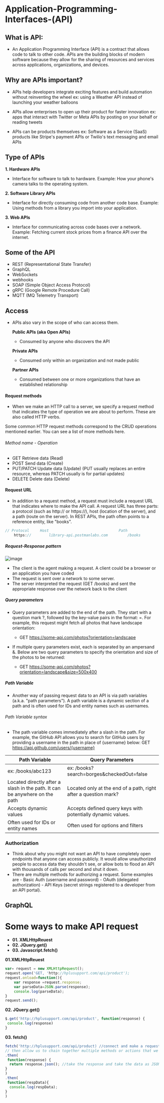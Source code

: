 # Application-Programming-Interfaces-(API)

## What is API:
- An Application Programming Interface (API) is a contract that allows code to talk to other code. APIs are the building blocks of modern software because they allow for the sharing of resources and services across applications, organizations, and devices.

## Why are APIs important?
- APIs help developers integrate exciting features and build automation without reinventing the wheel
ex: using a Weather API instead of launching your weather balloons

- APIs allow enterprises to open up their product for faster innovation
ex: apps that interact with Twitter or Meta APIs by posting on your behalf or reading tweets

- APIs can be products themselves
ex: Software as a Service (SaaS) products like Stripe's payment APIs or Twilio's text messaging and email APIs

## Type of APIs
  **1. Hardware APIs**
  - Interface for software to talk to hardware.
    Example: How your phone's camera talks to the operating system.

  **2. Software Library APIs**
  - Interface for directly consuming code from another code base.
    Example: Using methods from a library you import into your application.

 **3.  Web APIs**
  - Interface for communicating across code bases over a network.
    Example: Fetching current stock prices from a finance API over the internet.

## Some of the API 
  - REST (Representational State Transfer)
  - GraphQL
  - WebSockets
  - webhooks
  - SOAP (Simple Object Access Protocol)
  - gRPC (Google Remote Procedure Call)
  - MQTT (MQ Telemetry Transport)

## Access
 - APIs also vary in the scope of who can access them.

     **Public APIs (aka Open APIs)**
    - Consumed by anyone who discovers the API

    **Private APIs**
    - Consumed only within an organization and not made public

    **Partner APIs**
    - Consumed between one or more organizations that have an established relationship


#### Request methods
  - When we make an HTTP call to a server, we specify a request method that indicates the type of operation we are about to perform. These are also called HTTP verbs.

Some common HTTP request methods correspond to the CRUD operations mentioned earlier. You can see a list of more methods here.

###### Method name  - Operation
  - GET	Retrieve data (Read)
  - POST	Send data (Create)
  - PUT/PATCH	Update data (Update) (PUT usually replaces an entire resource, whereas PATCH usually is for partial updates)
  - DELETE	Delete data (Delete)

#### Request URL
  - In addition to a request method, a request must include a request URL that indicates where to make the API call. A request URL has three parts: a protocol (such as http:// or https://), host (location of the server), and a path (route on the server). In REST APIs, the path often points to a reference entity, like "books".
    
```javascript
// Protocol	    Host	                            Path
    https://	    library-api.postmanlabs.com	        /books
```

##### Request-Response pattern
  ![image](https://github.com/GayashanDeshapriya/Application-Programming-Interfaces-API-/assets/94686812/c62097db-4bed-4255-8535-cea830f7b3e0)
  - The client is the agent making a request. A client could be a browser or an application you have coded
  - The request is sent over a network to some server.
  - The server interpreted the request (GET /books) and sent the appropriate response over the network back to the client

##### Query parameters
- Query parameters are added to the end of the path. They start with a question mark ?, followed by the key-value pairs in the format: <key>=<value>. For example, this request might fetch all photos that have landscape orientation:
     - GET https://some-api.com/photos?orientation=landscape

- If multiple query parameters exist, each is separated by an ampersand &. Below are two query parameters to specify the orientation and size of the photos to be returned:
     - GET https://some-api.com/photos?orientation=landscape&size=500x400

##### Path Variable
   - Another way of passing request data to an API is via path variables (a.k.a. "path parameters"). A path variable is a dynamic section of a path and is often used for IDs and entity names such as usernames.

###### Path Variable syntax
- The path variable comes immediately after a slash in the path. For example, the GitHub API allows you to search for GitHub users by providing a username in the path in place of {username} below: 
    GET https://api.github.com/users/{username}

| Path Variable          | Query Parameters                                        |
|------------------------|---------------------------------------------------------|
| ex: /books/abc123      | ex: /books?search=borges&checkedOut=false              |
| Located directly after a slash in the path. It can be anywhere on the path | Located only at the end of a path, right after a question mark? |
| Accepts dynamic values | Accepts defined query keys with potentially dynamic values. |
| Often used for IDs or entity names | Often used for options and filters                       |


### Authorization
  - Think about why you might not want an API to have completely open endpoints that anyone can access publicly. It would allow unauthorized people to access data they shouldn't see, or allow bots to flood an API with thousands of calls per second and shut it down.
  - There are multiple methods for authorizing a request. Some examples are
            - Basic Auth (username and password)
            - OAuth (delegated authorization)
            - API Keys (secret strings registered to a developer from an API portal).

## GraphQL

# Some ways to make API request 
 - **01. XMLHttpReuest**
 - **02. JQuery.get()**
 - **03. Javascript.fetch()**

**01.XMLHttpReuest**
```javascript
var= request = new XMLHttpRequest();
request.open('GET, 'http://hplusupport.com/api/product');
request.onload=function(){
    var response =request.response;
    var parseData=JSON.parse(response);
    console.log(parseData);
}
request.send();
```
**02. JQuery.get()** 
```javascript
$.get('http://hplusupport.com/api/product', function(response) {
 console.log(response)
}
```
**03. fetch()** 
```javascript
fetch('http://hplusupport.com/api/product) //connect and make a request(default in GET )
// then allow us to chain together multiple methods or actions that we want to do with the response
.then(           
 function(response) {
  return response.json(); //take the response and take the data as JSON
}
)
.then(
 function(respData){
  console.log(respData);
}
)
```

